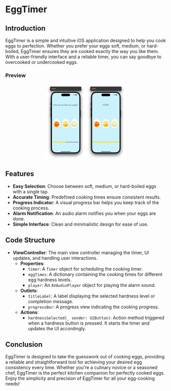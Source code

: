 # EggTimer

## Introduction
EggTimer is a simple and intuitive iOS application designed to help you cook eggs to perfection. Whether you prefer your eggs soft, medium, or hard-boiled, EggTimer ensures they are cooked exactly the way you like them. With a user-friendly interface and a reliable timer, you can say goodbye to overcooked or undercooked eggs.

### Preview

<div style="text-align: center;">
  <img src="./demo.png" alt="Preview" style="width: 50%;">
</div>

## Features
- **Easy Selection**: Choose between soft, medium, or hard-boiled eggs with a single tap.
- **Accurate Timing**: Predefined cooking times ensure consistent results.
- **Progress Indicator**: A visual progress bar helps you keep track of the cooking process.
- **Alarm Notification**: An audio alarm notifies you when your eggs are done.
- **Simple Interface**: Clean and minimalistic design for ease of use.

## Code Structure
- **ViewController**: The main view controller managing the timer, UI updates, and handling user interactions.
  - **Properties**:
    - `timer`: A `Timer` object for scheduling the cooking timer.
    - `eggTimes`: A dictionary containing the cooking times for different egg hardness levels.
    - `player`: An `AVAudioPlayer` object for playing the alarm sound.
  - **Outlets**:
    - `titleLabel`: A label displaying the selected hardness level or completion message.
    - `progressBar`: A progress view indicating the cooking progress.
  - **Actions**:
    - `hardnessSelected(_ sender: UIButton)`: Action method triggered when a hardness button is pressed. It starts the timer and updates the UI accordingly.

## Conclusion
EggTimer is designed to take the guesswork out of cooking eggs, providing a reliable and straightforward tool for achieving your desired egg consistency every time. Whether you're a culinary novice or a seasoned chef, EggTimer is the perfect kitchen companion for perfectly cooked eggs. Enjoy the simplicity and precision of EggTimer for all your egg-cooking needs!